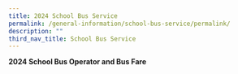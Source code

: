 ```yaml
---
title: 2024 School Bus Service
permalink: /general-information/school-bus-service/permalink/
description: ""
third_nav_title: School Bus Service
---
```

**2024 School Bus Operator and Bus Fare**

[](/files/2024%20school%20bus%20operator%20awarded.pdf)
